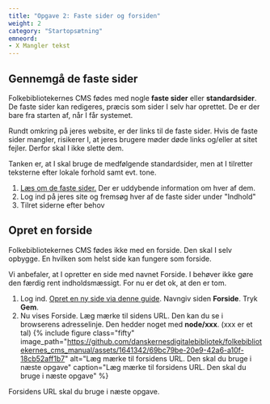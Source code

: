 ```yaml
---
title: "Opgave 2: Faste sider og forsiden"
weight: 2
category: "Startopsætning"
emneord:
- X Mangler tekst
---
```


## Gennemgå de faste sider
Folkebibliotekernes CMS fødes med nogle **faste sider** eller **standardsider**. De faste sider kan redigeres, præcis som sider I selv har oprettet. De er der bare fra starten af, når I får systemet.

Rundt omkring på jeres website, er der links til de faste sider. Hvis de faste sider mangler, risikerer I, at jeres brugere møder døde links og/eller at sitet fejler. Derfor skal I ikke slette dem.

Tanken er, at I skal bruge de medfølgende standardsider, men at I tilretter teksterne efter lokale forhold samt evt. tone.

1. [Læs om de faste sider.](https://danskernesdigitalebibliotek.github.io/folkebibliotekernes_cms_manual/main/indhold/om-faste-sider/) Der er uddybende information om hver af dem.
2. Log ind på jeres site og fremsøg hver af de faste sider under "Indhold"
3. Tilret siderne efter behov

## Opret en forside
Folkebibliotekernes CMS fødes ikke med en forside. Den skal I selv opbygge. En hvilken som helst side kan fungere som forside.

Vi anbefaler, at I opretter en side med navnet Forside. I behøver ikke gøre den færdig rent indholdsmæssigt. For nu er det ok, at den er tom. 
1. Log ind. [Opret en ny side via denne guide](https://danskernesdigitalebibliotek.github.io/folkebibliotekernes_cms_manual/main/indhold/side/). Navngiv siden **Forside**. Tryk **Gem**.
2. Nu vises Forside. Læg mærke til sidens URL. Den kan du se i browserens adresselinje. Den hedder noget med **node/xxx**. (xxx er et tal)
{% include figure class="fifty" image_path="https://github.com/danskernesdigitalebibliotek/folkebibliotekernes_cms_manual/assets/1641342/69bc79be-20e9-42a6-a10f-18cb52aff1b7" alt="Læg mærke til forsidens URL. Den skal du bruge i næste opgave" caption="Læg mærke til forsidens URL. Den skal du bruge i næste opgave" %} 

Forsidens URL skal du bruge i næste opgave.



